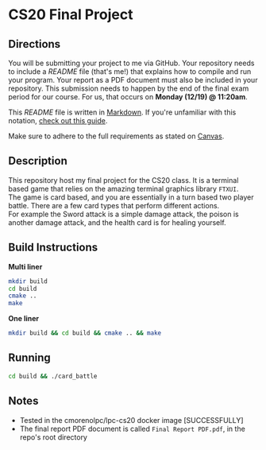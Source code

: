 # CS20 Final Project
## Directions

You will be submitting your project to me via GitHub. Your repository needs to include a *README* file (that's me!) that explains how to compile and run your program. Your report as a PDF document must also be included in your repository. This submission needs to happen by the end of the final exam period for our course. For us, that occurs on **Monday (12/19) @ 11:20am**.

This *README* file is written in [Markdown](https://en.wikipedia.org/wiki/Markdown). If you're unfamiliar with this notation, [check out this guide](https://itsfoss.com/markdown-guide/).

Make sure to adhere to the full requirements as stated on [Canvas](https://clpccd.instructure.com/courses/30891/pages/final-project).

## Description
This repository host my final project for the CS20 class. It is a terminal based game that relies on the amazing terminal graphics library `FTXUI`. <br>
The game is card based, and you are essentially in a turn based two player battle. There are a few card types that perform different actions. <br> 
For example the Sword attack is a simple damage attack, the poison is another damage attack, and the health card is for healing yourself. <br>


## Build Instructions
<b> Multi liner </b>
```bash
mkdir build
cd build
cmake ..
make
```

<b> One liner </b>
```bash
mkdir build && cd build && cmake .. && make
```

## Running
```bash
cd build && ./card_battle
```

## Notes
- Tested in the cmorenolpc/lpc-cs20 docker image [SUCCESSFULLY]
- The final report PDF document is called `Final Report PDF.pdf`, in the repo's root directory